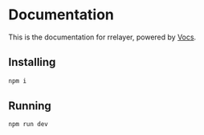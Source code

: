 # Documentation

This is the documentation for rrelayer, powered by [Vocs](https://vocs.dev).

## Installing

```bash
npm i
```

## Running

```bash
npm run dev
```


